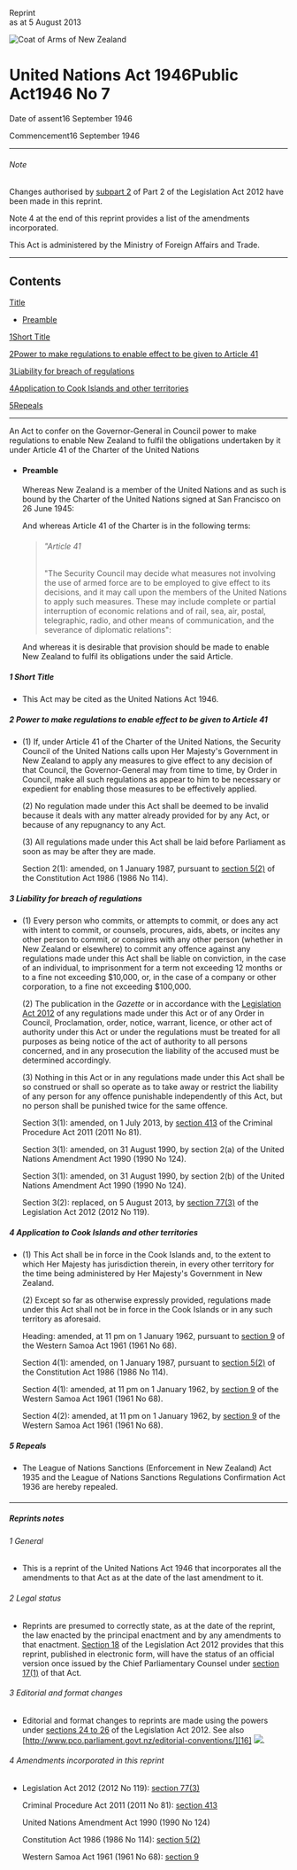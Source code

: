 Reprint  
as at 5 August 2013

![Coat of Arms of New Zealand](/images/leg-crest.jpg)

# United Nations Act 1946Public Act1946 No 7

Date of assent16 September 1946

Commencement16 September 1946

---

###### Note

Changes authorised by [subpart 2][0] of Part 2 of the Legislation Act 2012 have been made in this reprint.

Note 4 at the end of this reprint provides a list of the amendments incorporated.

This Act is administered by the Ministry of Foreign Affairs and Trade.

---

## Contents

[Title][1]
    
*   [Preamble][2]

[1][3][][3][Short Title][3]

[2][4][][4][Power to make regulations to enable effect to be given to Article 41][4]

[3][5][][5][Liability for breach of regulations][5]

[4][6][][6][Application to Cook Islands and other territories][6]

[5][7][][7][Repeals][7]

---

An Act to confer on the Governor-General in Council power to make regulations to enable New Zealand to fulfil the obligations undertaken by it under Article 41 of the Charter of the United Nations
    
*   #### Preamble
    
    Whereas New Zealand is a member of the United Nations and as such is bound by the Charter of the United Nations signed at San Francisco on 26 June 1945:
    
    And whereas Article 41 of the Charter is in the following terms:
    
    > ###### "_Article 41_
    > 
    > "The Security Council may decide what measures not involving the use of armed force are to be employed to give effect to its decisions, and it may call upon the members of the United Nations to apply such measures. These may include complete or partial interruption of economic relations and of rail, sea, air, postal, telegraphic, radio, and other means of communication, and the severance of diplomatic relations":
    
    And whereas it is desirable that provision should be made to enable New Zealand to fulfil its obligations under the said Article.

##### 1 Short Title
    
*   This Act may be cited as the United Nations Act 1946\.

##### 2 Power to make regulations to enable effect to be given to Article 41
    
*   (1) If, under Article 41 of the Charter of the United Nations, the Security Council of the United Nations calls upon Her Majesty's Government in New Zealand to apply any measures to give effect to any decision of that Council, the Governor-General may from time to time, by Order in Council, make all such regulations as appear to him to be necessary or expedient for enabling those measures to be effectively applied.
    
    (2) No regulation made under this Act shall be deemed to be invalid because it deals with any matter already provided for by any Act, or because of any repugnancy to any Act.
    
    (3) All regulations made under this Act shall be laid before Parliament as soon as may be after they are made.
    
    Section 2(1): amended, on 1 January 1987, pursuant to [section 5(2)][8] of the Constitution Act 1986 (1986 No 114).

##### 3 Liability for breach of regulations
    
*   (1) Every person who commits, or attempts to commit, or does any act with intent to commit, or counsels, procures, aids, abets, or incites any other person to commit, or conspires with any other person (whether in New Zealand or elsewhere) to commit any offence against any regulations made under this Act shall be liable on conviction, in the case of an individual, to imprisonment for a term not exceeding 12 months or to a fine not exceeding $10,000, or, in the case of a company or other corporation, to a fine not exceeding $100,000\.
    
    (2) The publication in the _Gazette_ or in accordance with the [Legislation Act 2012][9] of any regulations made under this Act or of any Order in Council, Proclamation, order, notice, warrant, licence, or other act of authority under this Act or under the regulations must be treated for all purposes as being notice of the act of authority to all persons concerned, and in any prosecution the liability of the accused must be determined accordingly.
    
    (3) Nothing in this Act or in any regulations made under this Act shall be so construed or shall so operate as to take away or restrict the liability of any person for any offence punishable independently of this Act, but no person shall be punished twice for the same offence.
    
    Section 3(1): amended, on 1 July 2013, by [section 413][10] of the Criminal Procedure Act 2011 (2011 No 81).
    
    Section 3(1): amended, on 31 August 1990, by section 2(a) of the United Nations Amendment Act 1990 (1990 No 124).
    
    Section 3(1): amended, on 31 August 1990, by section 2(b) of the United Nations Amendment Act 1990 (1990 No 124).
    
    Section 3(2): replaced, on 5 August 2013, by [section 77(3)][11] of the Legislation Act 2012 (2012 No 119).

##### 4 Application to Cook Islands and other territories
    
*   (1) This Act shall be in force in the Cook Islands and, to the extent to which Her Majesty has jurisdiction therein, in every other territory for the time being administered by Her Majesty's Government in New Zealand.
    
    (2) Except so far as otherwise expressly provided, regulations made under this Act shall not be in force in the Cook Islands or in any such territory as aforesaid.
    
    Heading: amended, at 11 pm on 1 January 1962, pursuant to [section 9][12] of the Western Samoa Act 1961 (1961 No 68).
    
    Section 4(1): amended, on 1 January 1987, pursuant to [section 5(2)][8] of the Constitution Act 1986 (1986 No 114).
    
    Section 4(1): amended, at 11 pm on 1 January 1962, by [section 9][12] of the Western Samoa Act 1961 (1961 No 68).
    
    Section 4(2): amended, at 11 pm on 1 January 1962, by [section 9][12] of the Western Samoa Act 1961 (1961 No 68).

##### 5 Repeals
    
*   The League of Nations Sanctions (Enforcement in New Zealand) Act 1935 and the League of Nations Sanctions Regulations Confirmation Act 1936 are hereby repealed.

#### 

---

##### Reprints notes

###### 1 General
    
*   This is a reprint of the United Nations Act 1946 that incorporates all the amendments to that Act as at the date of the last amendment to it.

###### 2 Legal status
    
*   Reprints are presumed to correctly state, as at the date of the reprint, the law enacted by the principal enactment and by any amendments to that enactment. [Section 18][13] of the Legislation Act 2012 provides that this reprint, published in electronic form, will have the status of an official version once issued by the Chief Parliamentary Counsel under [section 17(1)][14] of that Act.

###### 3 Editorial and format changes
    
*   Editorial and format changes to reprints are made using the powers under [sections 24 to 26][15] of the Legislation Act 2012\. See also [http://www.pco.parliament.govt.nz/editorial-conventions/][16] ![](/images/external_link.gif).

###### 4 Amendments incorporated in this reprint
    
*   Legislation Act 2012 (2012 No 119): [section 77(3)][11]
    
    Criminal Procedure Act 2011 (2011 No 81): [section 413][10]
    
    United Nations Amendment Act 1990 (1990 No 124)
    
    Constitution Act 1986 (1986 No 114): [section 5(2)][8]
    
    Western Samoa Act 1961 (1961 No 68): [section 9][12]



[0]: http://www.legislation.govt.nz/act/public/1946/0007/latest/link.aspx?id=DLM2998524
[1]: http://www.legislation.govt.nz/act/public/1946/0007/latest/whole.html#DLM240504
[2]: http://www.legislation.govt.nz/act/public/1946/0007/latest/whole.html#DLM240505
[3]: http://www.legislation.govt.nz/act/public/1946/0007/latest/whole.html#DLM240509
[4]: http://www.legislation.govt.nz/act/public/1946/0007/latest/whole.html#DLM240510
[5]: http://www.legislation.govt.nz/act/public/1946/0007/latest/whole.html#DLM240511
[6]: http://www.legislation.govt.nz/act/public/1946/0007/latest/whole.html#DLM240513
[7]: http://www.legislation.govt.nz/act/public/1946/0007/latest/whole.html#DLM240516
[8]: http://www.legislation.govt.nz/act/public/1946/0007/latest/link.aspx?id=DLM94217
[9]: http://www.legislation.govt.nz/act/public/1946/0007/latest/link.aspx?id=DLM2997643
[10]: http://www.legislation.govt.nz/act/public/1946/0007/latest/link.aspx?id=DLM3360714
[11]: http://www.legislation.govt.nz/act/public/1946/0007/latest/link.aspx?id=DLM2998633
[12]: http://www.legislation.govt.nz/act/public/1946/0007/latest/link.aspx?id=DLM336822
[13]: http://www.legislation.govt.nz/act/public/1946/0007/latest/link.aspx?id=DLM2998516
[14]: http://www.legislation.govt.nz/act/public/1946/0007/latest/link.aspx?id=DLM2998515
[15]: http://www.legislation.govt.nz/act/public/1946/0007/latest/link.aspx?id=DLM2998532
[16]: http://www.pco.parliament.govt.nz/editorial-conventions/